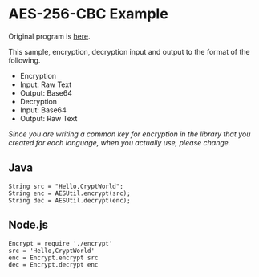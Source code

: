 # AES-256-CBC Example

Original program is [here](https://gist.github.com/799d6021890f34734470).

This sample, encryption, decryption input and output to the format of the following.

- Encryption
 - Input: Raw Text
 - Output: Base64
- Decryption
 - Input: Base64
 - Output: Raw Text

*Since you are writing a common key for encryption in the library that you created for each language, when you actually use, please change.*

## Java

	String src = "Hello,CryptWorld";
	String enc = AESUtil.encrypt(src);
	String dec = AESUtil.decrypt(enc);

## Node.js

	Encrypt = require './encrypt'
	src = 'Hello,CryptWorld'
	enc = Encrypt.encrypt src
	dec = Encrypt.decrypt enc
